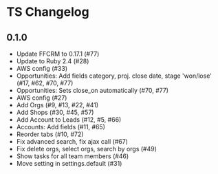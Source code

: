 # TS Changelog

## 0.1.0

- Update FFCRM to 0.17.1 (#77)
- Update to Ruby 2.4 (#28)
- AWS config (#33)
- Opportunities: Add fields category, proj. close date, stage 'won/lose' (#17, #62, #70, #77)
- Opportunities: Sets close_on automatically (#70, #77)
- AWS config (#27)
- Add Orgs (#9, #13, #22, #41)
- Add Shops (#30, #45, #57)
- Add Account to Leads (#12, #5, #66)
- Accounts: Add fields (#11, #65)
- Reorder tabs (#10, #72)
- Fix advanced search, fix ajax call (#67)
- Fix delete orgs, select orgs, search by orgs (#49)
- Show tasks for all team members (#46)
- Move setting in settings.default (#31)
